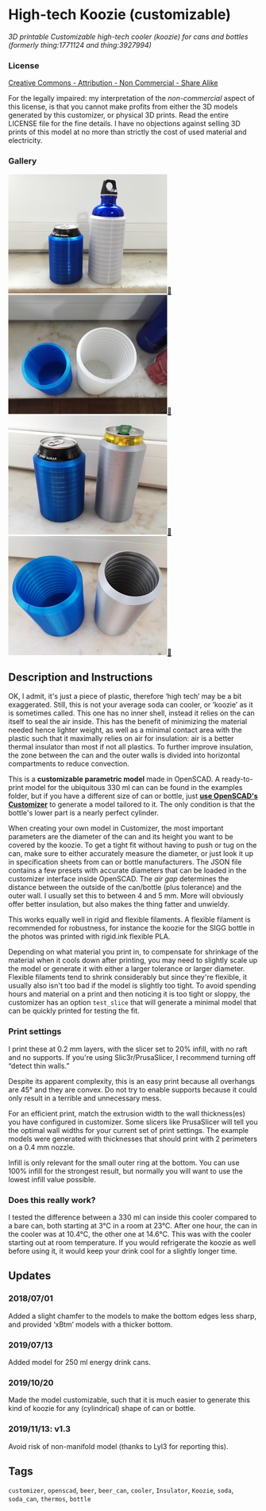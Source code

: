 # High-tech Koozie (customizable)
*3D printable Customizable high-tech cooler (koozie) for cans and bottles (formerly thing:1771124 and thing:3927994)*

### License
[Creative Commons - Attribution - Non Commercial - Share Alike](https://creativecommons.org/licenses/by-nc-sa/4.0/)

For the legally impaired: my interpretation of the *non-commercial* aspect of this license, is that you cannot make profits from either the 3D models generated by this customizer, or physical 3D prints. Read the entire LICENSE file for the fine details. I have no objections against selling 3D prints of this model at no more than strictly the cost of used material and electricity.

### Gallery

![Photo 1](thumbs/koozie1.jpg)[🔎](images/koozie1.jpg) ![Photo 2](thumbs/koozie2.jpg)[🔎](images/koozie2.jpg) ![Photo 3](thumbs/koozie3.jpg)[🔎](images/koozie3.jpg) ![Photo 4](thumbs/koozie4.jpg)[🔎](images/koozie4.jpg)


## Description and Instructions

OK, I admit, it's just a piece of plastic, therefore ‘high tech’ may be a bit exaggerated.
Still, this is not your average soda can cooler, or ‘koozie’ as it is sometimes called. This one has no inner shell, instead it relies on the can itself to seal the air inside. This has the benefit of minimizing the material needed hence lighter weight, as well as a minimal contact area with the plastic such that it maximally relies on air for insulation: air is a better thermal insulator than most if not all plastics. To further improve insulation, the zone between the can and the outer walls is divided into horizontal compartments to reduce convection.

This is a **customizable parametric model** made in OpenSCAD. A ready-to-print model for the ubiquitous 330 ml can can be found in the examples folder, but if you have a different size of can or bottle, just **[use OpenSCAD's Customizer](https://www.dr-lex.be/3d-printing/customizer.html)** to generate a model tailored to it. The only condition is that the bottle's lower part is a nearly perfect cylinder.

When creating your own model in Customizer, the most important parameters are the diameter of the can and its height you want to be covered by the koozie. To get a tight fit without having to push or tug on the can, make sure to either accurately measure the diameter, or just look it up in specification sheets from can or bottle manufacturers. The JSON file contains a few presets with accurate diameters that can be loaded in the customizer interface inside OpenSCAD.
The *air gap* determines the distance between the outside of the can/bottle (plus tolerance) and the outer wall. I usually set this to between 4 and 5 mm. More will obviously offer better insulation, but also makes the thing fatter and unwieldy.

This works equally well in rigid and flexible filaments. A flexible filament is recommended for robustness, for instance the koozie for the SIGG bottle in the photos was printed with rigid.ink flexible PLA.

Depending on what material you print in, to compensate for shrinkage of the material when it cools down after printing, you may need to slightly scale up the model or generate it with either a larger tolerance or larger diameter. Flexible filaments tend to shrink considerably but since they're flexible, it usually also isn't too bad if the model is slightly too tight. To avoid spending hours and material on a print and then noticing it is too tight or sloppy, the customizer has an option `test_slice` that will generate a minimal model that can be quickly printed for testing the fit.
 

### Print settings

I print these at 0.2 mm layers, with the slicer set to 20% infill, with no raft and no supports. If you're using Slic3r/PrusaSlicer, I recommend turning off “detect thin walls.”

Despite its apparent complexity, this is an easy print because all overhangs are 45° and they are convex. Do not try to enable supports because it could only result in a terrible and unnecessary mess.

For an efficient print, match the extrusion width to the wall thickness(es) you have configured in customizer. Some slicers like PrusaSlicer will tell you the optimal wall widths for your current set of print settings. The example models were generated with thicknesses that should print with 2 perimeters on a 0.4 mm nozzle.

Infill is only relevant for the small outer ring at the bottom. You can use 100% infill for the strongest result, but normally you will want to use the lowest infill value possible.
 

### Does this really work?

I tested the difference between a 330 ml can inside this cooler compared to a bare can, both starting at 3°C in a room at 23°C. After one hour, the can in the cooler was at 10.4°C, the other one at 14.6°C. This was with the cooler starting out at room temperature. If you would refrigerate the koozie as well before using it, it would keep your drink cool for a slightly longer time.
 

## Updates

### 2018/07/01
Added a slight chamfer to the models to make the bottom edges less sharp, and provided ‘xBtm’ models with a thicker bottom.

### 2019/07/13
Added model for 250 ml energy drink cans.

### 2019/10/20
Made the model customizable, such that it is much easier to generate this kind of koozie for any (cylindrical) shape of can or bottle.

### 2019/11/13: v1.3
Avoid risk of non-manifold model (thanks to Lyl3 for reporting this).


## Tags
`customizer`, `openscad`, `beer`, `beer_can`, `cooler`, `Insulator`, `Koozie`, `soda`, `soda_can`, `thermos`, `bottle`
